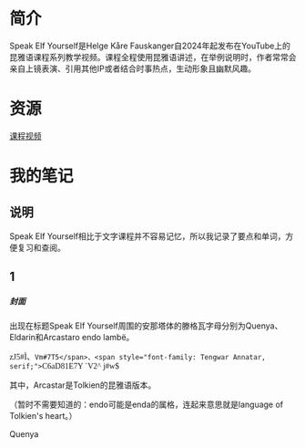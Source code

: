 # 简介
Speak Elf Yourself是Helge Kåre Fauskanger自2024年起发布在YouTube上的昆雅语课程系列教学视频。课程全程使用昆雅语讲述，在举例说明时，作者常常会亲自上镜表演、引用其他IP或者结合时事热点，生动形象且幽默风趣。

# 资源
[课程视频](https://www.youtube.com/playlist?list=PLpRrGdALEBTVeGyy2AQop_piuG9hJ5P0d)


# 我的笔记

## 说明
Speak Elf Yourself相比于文字课程并不容易记忆，所以我记录了要点和单词，方便复习和查阅。

## 1
##### 封面

出现在标题Speak Elf Yourself周围的安那塔体的滕格瓦字母分别为Quenya、Eldarin和Arcastaro endo lambë。

<span style="font-family: Tengwar Annatar, serif;">zJ5#Ì</span>、<span style="font-family: Tengwar Annatar, serif;">`Vm#7T5</span>、<span style="font-family: Tengwar Annatar, serif;">`C6aD81E7Y `V2^ j#w$</span>

其中，Arcastar是Tolkien的昆雅语版本。

（暂时不需要知道的：endo可能是enda的属格，连起来意思就是language of Tolkien's heart。）

Quenya

